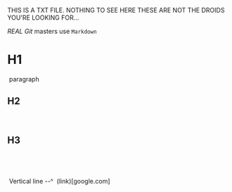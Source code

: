 THIS IS A TXT FILE. NOTHING TO SEE HERE
THESE ARE NOT THE DROIDS YOU'RE LOOKING FOR...

_REAL_ *Git* masters use `Markdown`
# H1
​
paragraph
​
## H2
​
## H3
​
---
​
Vertical line --^
​
(link)[google.com]

